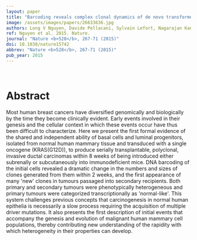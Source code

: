 ```yaml
---
layout: paper
title: "Barcoding reveals complex clonal dynamics of de novo transformed human mammary cells."
image: /assets/images/papers/26633636.jpg
authors: Long V Nguyen, Davide Pellacani, Sylvain Lefort, Nagarajan Kannan, Tomo Osako, Maisam Makarem, Claire L Cox, William Kennedy, Philip Beer, Annaick Carles, Michelle Moksa, Misha Bilenky, Sneha Balani, Sonja Babovic, Ivan Sun, Miriam Rosin, Samuel Aparicio, Martin Hirst, Connie J Eaves
ref: Nguyen et al. 2015. Nature.
journal: "Nature <b>528</b>, 267-71 (2015)"
doi: 10.1038/nature15742
abbrev: "Nature <b>528</b>, 267-71 (2015)"
pub_year: 2015
---
```


<br />
<div data-badge-popover="right" data-badge-type="donut" data-pmid="26633636" data-hide-no-mentions="true" class="altmetric-embed"></div>

# Abstract

Most human breast cancers have diversified genomically and biologically by the time they become clinically evident. Early events involved in their genesis and the cellular context in which these events occur have thus been difficult to characterize. Here we present the first formal evidence of the shared and independent ability of basal cells and luminal progenitors, isolated from normal human mammary tissue and transduced with a single oncogene (KRAS(G12D)), to produce serially transplantable, polyclonal, invasive ductal carcinomas within 8 weeks of being introduced either subrenally or subcutaneously into immunodeficient mice. DNA barcoding of the initial cells revealed a dramatic change in the numbers and sizes of clones generated from them within 2 weeks, and the first appearance of many 'new' clones in tumours passaged into secondary recipients. Both primary and secondary tumours were phenotypically heterogeneous and primary tumours were categorized transcriptionally as 'normal-like'. This system challenges previous concepts that carcinogenesis in normal human epithelia is necessarily a slow process requiring the acquisition of multiple driver mutations. It also presents the first description of initial events that accompany the genesis and evolution of malignant human mammary cell populations, thereby contributing new understanding of the rapidity with which heterogeneity in their properties can develop. 


